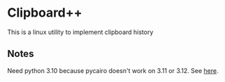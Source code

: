 # Clipboard++
This is a linux utility to implement clipboard history


## Notes
Need python 3.10 because pycairo doesn't work on 3.11 or 3.12. See [here](https://github.com/pygobject/pycairo/issues/353).